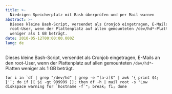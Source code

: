 ```yaml
---
title: >-
  Niedrigen Speicherplatz mit Bash überprüfen und per Mail warnen
abstract: >-
  Dieses kleine Bash-Script, versendet als Cronjob eingetragen, E-Mails an den
  root-User, wenn der Plattenplatz auf allen gemounteten /dev/hd*-Platten
  weniger als 1 GB beträgt.
date: 2010-05-12T00:00:00.000Z
lang: de
---
```


Dieses kleine Bash-Script, versendet als Cronjob eingetragen, E-Mails an den
root-User, wenn der Plattenplatz auf allen gemounteten `/dev/hd*`-Platten
weniger als 1 GB beträgt.

    for i in `df | grep "/dev/hd" | grep -e "[a-z]$" | awk '{ print $4; }'`; do if [[ $i -gt 999999 ]]; then df -h | mail root -s "Low diskspace warning for `hostname -f`"; break; fi; done
